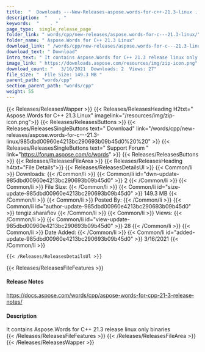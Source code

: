 ```yaml
---
title:  "  Downloads ---New-Releases-aspose.words-for-c++-21.3-linux . " 
description:  "    . " 
keywords:  "    . " 
page_type:  single_release_page
folder_link: " words/cpp/new-releases/aspose.words-for-c---21.3-linux/"
folder_name: " Aspose.Words for C++ 21.3 Linux"
download_link: " /words/cpp/new-releases/aspose.words-for-c---21.3-linux/985dbd00960e4213bc290693b09b45d0"
download_text: " Download"
Intro_text: " It contains Aspose.Words for C++ 21.3 release linux only binaries"
image_link: " https://downloads.aspose.com/resources/img/zip-icon.png"
download_count: "   3/16/2021  Downloads: 2  Views: 27"
file_size: "  File Size: 149.3 MB "
parent_path: "words/cpp"
section_parent_path: "words/cpp"
weight: 55 
---
```


{{< Releases/ReleasesWapper >}}
  {{< Releases/ReleasesHeading H2txt=" Aspose.Words for C++ 21.3 Linux" imagelink="/resources/img/zip-icon.png">}}
  {{< Releases/ReleasesButtons >}}
    {{< Releases/ReleasesSingleButtons text=" Download" link="/words/cpp/new-releases/aspose.words-for-c---21.3-linux/985dbd00960e4213bc290693b09b45d0%20%20" >}}
    {{< Releases/ReleasesSingleButtons text=" Support Forum " link="https://forum.aspose.com/c/words" >}}
  {{< Releases/ReleasesButtons >}}
  {{< Releases/ReleasesFileArea >}}
    {{< Releases/ReleasesHeading h4txt="File Details">}}
    {{< Releases/ReleasesDetailsUl >}}
            {{< Common/li  >}} Downloads: {{< /Common/li >}} 
      {{< Common/li id="dwn-update-985dbd00960e4213bc290693b09b45d0" >}} 2 {{< /Common/li >}} 
      {{< Common/li  >}} File Size: {{< /Common/li >}} 
      {{< Common/li id="size-update-985dbd00960e4213bc290693b09b45d0" >}} 149.3 MB {{< /Common/li >}} 
      {{< Common/li  >}} Posted By: {{< /Common/li >}} 
      {{< Common/li id="author-update-985dbd00960e4213bc290693b09b45d0" >}} tengiz.sharafiev {{< /Common/li >}} 
      {{< Common/li  >}} Views: {{< /Common/li >}} 
      {{< Common/li id="view-update-985dbd00960e4213bc290693b09b45d0" >}} 28 {{< /Common/li >}} 
      {{< Common/li  >}} Date Added: {{< /Common/li >}} 
      {{< Common/li id="added-update-985dbd00960e4213bc290693b09b45d0" >}} 3/16/2021 {{< /Common/li >}} 

    {{< /Releases/ReleasesDetailsUl >}}

  {{< Releases/ReleasesFileFeatures >}}
      <h4>Release Notes</h4><div><a href="https://docs.aspose.com/words/cpp/aspose-words-for-cpp-21-3-release-notes/">https://docs.aspose.com/words/cpp/aspose-words-for-cpp-21-3-release-notes/</a></div><h4>Description</h4><div class="HTMLDescription">It contains Aspose.Words for C++ 21.3 release linux only binaries</div>
  {{< /Releases/ReleasesFileFeatures >}}
 {{< /Releases/ReleasesFileArea >}}
{{< /Releases/ReleasesWapper >}}


